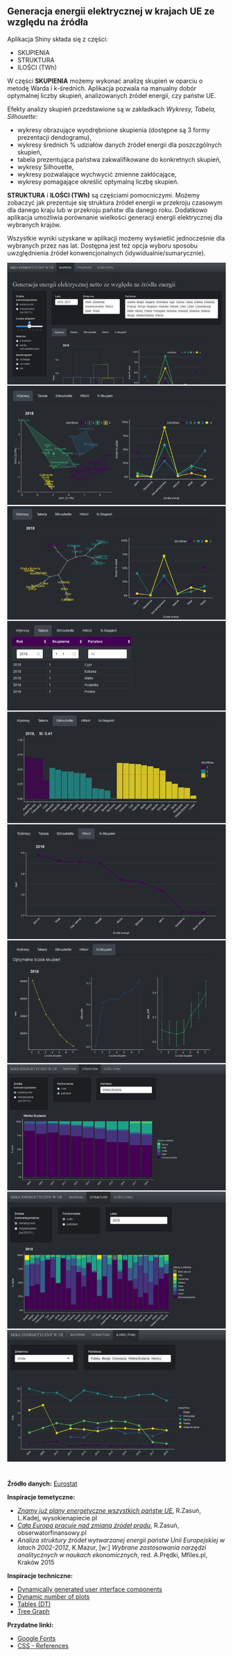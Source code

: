 
## Generacja energii elektrycznej w krajach UE ze względu na źródła

Aplikacja Shiny składa się z części:
* SKUPIENIA
* STRUKTURA
* ILOŚCI (TWh)

W części **SKUPIENIA** możemy wykonać analizę skupień w oparciu o metodę Warda i k-średnich. 
Aplikacja pozwala na manualny dobór optymalnej liczby skupień, analizowanych źródeł energii, czy państw UE. 

Efekty analizy skupień przedstawione są w zakładkach *Wykresy, Tabela, Silhouette*: 
* wykresy obrazujące wyodrębnione skupienia (dostępne są 3 formy prezentacji dendogramu),
* wykresy średnich % udziałów danych źródeł energii dla poszczgólnych skupień,
* tabela prezentująca państwa zakwalifikowane do konkretnych skupień,
* wykresy Silhouette,
* wykresy pozwalające wychwycić zmienne zakłócające,
* wykresy pomagające określić optymalną liczbę skupień.


**STRUKTURA** i **ILOŚCI (TWh)** są częściami pomocniczymi. 
Możemy zobaczyć jak prezentuje się struktura źródeł energii w przekroju czasowym dla danego kraju lub w przekroju państw dla danego roku. Dodatkowo aplikacja umożliwia porównanie wielkości generacji energii elektrycznej dla wybranych krajów.

Wszystkie wyniki uzyskane w aplikacji możemy wyświetlić jednocześnie dla wybranych przez nas lat. 
Dostępna jest też opcja wyboru sposobu uwzględnienia źródeł konwencjonalnych (idywidualnie/sumarycznie).


![shiny_mix_H01](./shiny_mix_png/shiny_mix_H01.png)
![shiny_mix_H02](./shiny_mix_png/shiny_mix_H02.png)
![shiny_mix_H03](./shiny_mix_png/shiny_mix_H03.png)
![shiny_mix_H04](./shiny_mix_png/shiny_mix_H04.png)
![shiny_mix_H05](./shiny_mix_png/shiny_mix_H05.png)
![shiny_mix_H06](./shiny_mix_png/shiny_mix_H06.png)
![shiny_mix_H07](./shiny_mix_png/shiny_mix_H07.png)
![shiny_mix_H08](./shiny_mix_png/shiny_mix_H08.png)
![shiny_mix_H09](./shiny_mix_png/shiny_mix_H09.png)
![shiny_mix_H10](./shiny_mix_png/shiny_mix_H10.png)


# 
**Źródło danych:** [Eurostat](http://appsso.eurostat.ec.europa.eu/nui/show.do?dataset=nrg_105m&lang=en)

**Inspiracje temetyczne:**
* *[Znamy już plany energetyczne wszystkich państw UE](https://wysokienapiecie.pl/17458-znamy-juz-plany-energetyczne-wszystkich-panstw-ue/)*, R.Zasuń, L.Kadej, wysokienapiecie.pl 
* *[Cała Europa pracuje nad zmianą źródeł prądu](https://www.obserwatorfinansowy.pl/forma/rotator/cala-europa-pracuje-nad-zmiana-zrodel-pradu/)*, R.Zasuń, obserwatorfinansowy.pl
* *Analiza struktury źródeł wytwarzanej energii państw Unii Europejskiej w latach 2002-2012*, K.Mazur, 
[w:] *Wybrane zastosowania narzędzi analitycznych w naukach ekonomicznych*, red. A.Prędki, Mfiles.pl, Kraków 2015

**Inspiracje techniczne:**
* [Dynamically generated user interface components](https://shiny.rstudio.com/gallery/dynamic-ui.html)
* [Dynamic number of plots](https://gist.github.com/wch/5436415/)
* [Tables (DT)](https://www.displayr.com/how-to-create-customized-tables-in-displayr-using-r/)
* [Tree Graph](http://www.gastonsanchez.com/visually-enforced/resources/2014/07/05/Pretty-tree-graph/)

**Przydatne linki:**
* [Google Fonts](https://fonts.google.com/?selection.family)
* [CSS - References](https://developer.mozilla.org/en-US/docs/Web/CSS)





